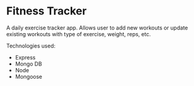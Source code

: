 # Fitness Tracker

A daily exercise tracker app. Allows user to add new workouts or update existing workouts with type of exercise, weight, reps, etc.

Technologies used:

- Express
- Mongo DB
- Node
- Mongoose
